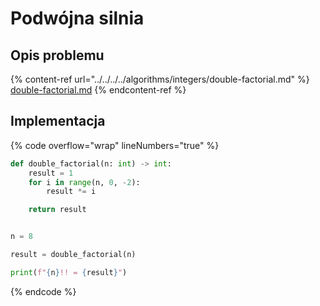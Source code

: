 # Podwójna silnia

## Opis problemu

{% content-ref url="../../../../algorithms/integers/double-factorial.md" %}
[double-factorial.md](../../../../algorithms/integers/double-factorial.md)
{% endcontent-ref %}

## Implementacja

{% code overflow="wrap" lineNumbers="true" %}
```python
def double_factorial(n: int) -> int:
    result = 1
    for i in range(n, 0, -2):
        result *= i

    return result


n = 8

result = double_factorial(n)

print(f"{n}!! = {result}")
```
{% endcode %}
